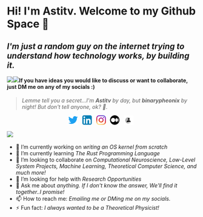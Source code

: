<!--<img width="350" height="350" src="/res/bitmoji_hi.png">-->

# Hi! I'm Astitv. Welcome to my Github Space :ghost:

## _I'm just a random guy on the internet trying to understand how technology works, by building it._

<!--<p> I am a sophomore at MUJ. I like to think about and work on all kinds of stuff, from Algorithms to UI/UX design to Statistics/Data Science and more. I have experience working with programming languages like C, C++, Java, Rust, Javascript and Python. I am also a competitive programmer and like to solve problems in my free time. I also enjoy playing chess and thinking about "the big questions" in life.
</p>-->

<!--### ![Astitv's github stats](https://github-readme-stats.vercel.app/api?username=axtitv&count_private=true&theme=dark)
### ![Top Langs](https://github-readme-stats.vercel.app/api/top-langs/?username=axtitv&layout=compact&theme=dark)
-->
<!--### ![Astitv's github stats](https://github-readme-stats.vercel.app/api?username=binarypheonix&count_private=true&theme=dark)
### ![Top Langs](https://github-readme-stats.vercel.app/api/top-langs/?username=binarypheonix&layout=compact&theme=dark)
-->

<div>
<a href="https://readme-stats-cfgj2cxdy.vercel.app/api?username=axtitv&count_private=true&show_icons=true&theme=midnight-purple">
  <img  align="left" src="https://readme-stats-cfgj2cxdy.vercel.app/api?username=axtitv&count_private=true&show_icons=true&theme=midnight-purple" />
</a>
<a href="https://readme-stats-cfgj2cxdy.vercel.app/api/top-langs/?username=axtitv&hide=php&theme=midnight-purple">
  <img align="left" src="https://readme-stats-cfgj2cxdy.vercel.app/api/top-langs/?username=axtitv&hide=php&theme=midnight-purple" />
</a>
</div>


#### If you have ideas you would like to discuss or want to collaborate, just DM me on any of my socials :)

> _Lemme tell you a secret...I'm **Astitv** by day, but **binarypheonix** by night! But don't tell anyone, ok? :shushing_face:._

<p align="center">
  <a href="https://twitter.com/axtitv"><img width="25" height="25" src="/res/twitter.svg"></a>
  &nbsp;
  <a href="https://www.linkedin.com/in/astitv-shandilya-a41452189/"><img width="25" height="25" src="/res/linkedin.svg"></a>
  &nbsp;
  <a href="https://www.instagram.com/axe.sh/"><img width="25" height="25" src="/res/instagram.svg"></a>
  &nbsp;
  <a href="https://medium.com/@binarypheonix"><img width="25" height="25" src="/res/medium.svg"></a>
  &nbsp;
  <a href="https://binarypheonix.com"><img width="25" height="25" src="/res/profile.svg"></a>
  &nbsp;
</p>

![](https://visitor-badge.laobi.icu/badge?page_id=binarypheonix.binarypheonix)


- 🔭 I’m currently working on _writing an OS kernel from scratch_
- 🌱 I’m currently learning _The Rust Programming Language_
- 👯 I’m looking to collaborate on _Computational Neuroscience, Low-Level System Projects, Machine Learning, Theoretical Computer Science, and much more!_
- 🤔 I’m looking for help with _Research Opportunities_
- 💬 Ask me about _anything. If I don't know the answer, We'll find it together..I promise!_
- 📫 How to reach me: _Emailing me or DMing me on my socials._
- ⚡ Fun fact: _I always wanted to be a Theoretical Physicist!_

